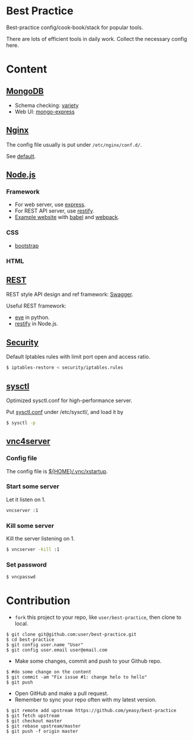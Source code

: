 Best Practice
===

Best-practice config/cook-book/stack for popular tools.

There are lots of efficient tools in daily work. Collect the necessary config here.

# Content

## [MongoDB](https://www.mongodb.org)
* Schema checking: [variety](https://github.com/variety/variety)
* Web UI: [mongo-express](https://github.com/andzdroid/mongo-express)

## [Nginx](nginx)
The config file usually is put under `/etc/nginx/conf.d/`.

See [default](nginx/default).

## [Node.js](https://nodejs.org)

### Framework
* For web server, use [express](https://expressjs.com).
* For REST API server, use [restify](https://restify.com).
* [Example website](website) with [babel](https://babeljs.io) and [webpack](https://webpack.github.io/).

### CSS
* [bootstrap](https://getbootstrap.com/)

### HTML


## [REST](https://en.wikipedia.org/wiki/Representational_state_transfer)
REST style API design and ref framework: [Swagger](http://swagger.io/).

Useful REST framework:
* [eve](http://python-eve.org/) in python.
* [restify](https://restify.com) in Node.js.

## [Security](security)
Default Iptables rules with limit port open and access ratio.
```sh
$ iptables-restore < security/iptables.rules
```

## [sysctl](sysctl)
Optimized sysctl.conf for high-performance server.

Put [sysctl.conf](sysctl/sysctl.conf) under /etc/sysctl/, and load it by
```sh
$ sysctl -p
```

## [vnc4server](vnc4server)
### Config file
The config file is [${HOME}/.vnc/xstartup](vnc4server/xstartup).
### Start some server
Let it listen on 1.
```sh
vncserver :1
```
### Kill some server
Kill the server listening on 1.
```sh
$ vncserver -kill :1
```
### Set password
```sh
$ vncpasswd
```

# Contribution
* `fork` this project to your repo, like `user/best-practice`, then clone to local.
```
$ git clone git@github.com:user/best-practice.git
$ cd best-practice
$ git config user.name "User"
$ git config user.email user@email.com
```

* Make some changes, commit and push to your Github repo.
```
$ #do some change on the content
$ git commit -am "Fix issue #1: change helo to hello"
$ git push
```

* Open GitHub and make a pull request.
* Remember to sync your repo often with my latest version.
```
$ git remote add upstream https://github.com/yeasy/best-practice
$ git fetch upstream
$ git checkout master
$ git rebase upstream/master
$ git push -f origin master
```
